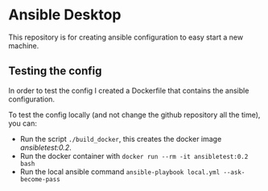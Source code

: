 # Ansible Desktop

This repository is for creating ansible configuration to easy start a new machine.

## Testing the config

In order to test the config I created a Dockerfile that contains the ansible configuration.

To test the config locally (and not change the github repository all the time), you can:

- Run the script `./build_docker`, this creates the docker image *ansibletest:0.2*.
- Run the docker container with `docker run --rm -it ansibletest:0.2 bash`
- Run the local ansible command `ansible-playbook local.yml --ask-become-pass`
